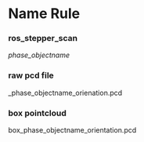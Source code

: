 # Name Rule

### ros_stepper_scan
_phase_objectname_

### raw pcd file
_phase_objectname_orienation.pcd

### box pointcloud 
box_phase_objectname_orientation.pcd


